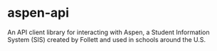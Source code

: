 # aspen-api
An API client library for interacting with Aspen, a Student Information System (SIS) created by Follett and used in schools around the U.S.
